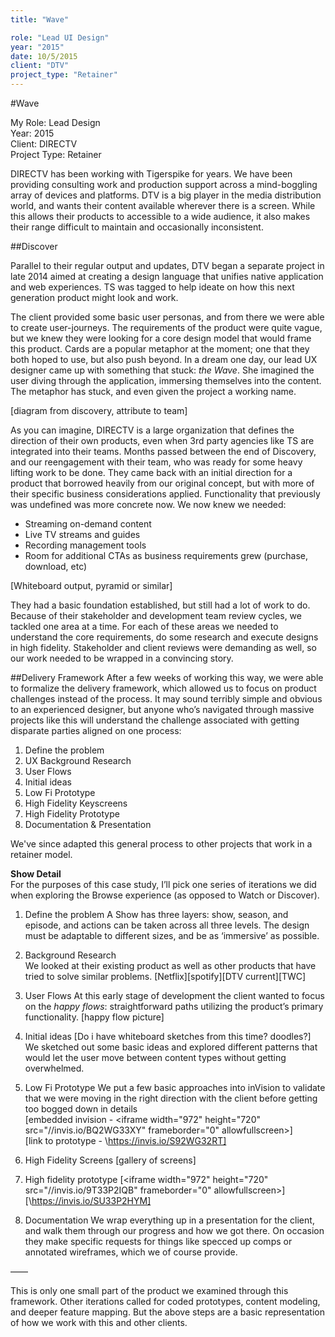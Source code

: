 ```yaml
---
title: "Wave"

role: "Lead UI Design"
year: "2015"
date: 10/5/2015
client: "DTV"
project_type: "Retainer"
---
```

#Wave

My Role: Lead Design  
Year: 2015  
Client: DIRECTV  
Project Type: Retainer  

DIRECTV has been working with Tigerspike for years. We have been providing consulting work and production support across a mind-boggling array of devices and platforms. DTV is a big player in the media distribution world, and wants their content available wherever there is a screen. While this allows their products to accessible to a wide audience, it also makes their range difficult to maintain and occasionally inconsistent. 

##Discover

Parallel to their regular output and updates, DTV began a separate project in late 2014 aimed at creating a design language that unifies native application and web experiences. TS was tagged to help ideate on how this next generation product might look and work. 

The client provided some basic user personas, and from there we were able to create user-journeys. The requirements of the product were quite vague, but we knew they were looking for a core design model that would frame this product. Cards are a popular metaphor at the moment; one that they both hoped to use, but also push beyond. In a dream one day, our lead UX designer came up with something that stuck: *the Wave*. She imagined the user diving through the application, immersing themselves into the content. The metaphor has stuck, and even given the project a working name. 

[diagram from discovery, attribute to team]
  
As you can imagine, DIRECTV is a large organization that defines the direction of their own products, even when 3rd party agencies like TS are integrated into their teams. Months passed between the end of Discovery, and our reengagement with their team, who was ready for some heavy lifting work to be done. They came back with an initial direction for a product that borrowed heavily from our original concept, but with more of their specific business considerations applied. Functionality that previously was undefined was more concrete now. We now knew we needed:
- Streaming on-demand content
- Live TV streams and guides
- Recording management tools
- Room for additional CTAs as business requirements grew (purchase, download, etc)

[Whiteboard output, pyramid or similar]

They had a basic foundation established, but still had a lot of work to do. Because of their stakeholder and development team review cycles, we tackled one area at a time. For each of these areas we needed to understand the core requirements, do some research and execute designs in high fidelity. Stakeholder and client reviews were demanding as well, so our work needed to be wrapped in a convincing story.

##Delivery Framework
After a few weeks of working this way, we were able to formalize the delivery framework, which allowed us to focus on product challenges instead of the process. It may sound terribly simple and obvious to an experienced designer, but anyone who’s navigated through massive projects like this will understand the challenge associated with getting disparate parties aligned on one process:

1. Define the problem
2. UX Background Research
3. User Flows
4. Initial ideas
5. Low Fi Prototype
6. High Fidelity Keyscreens
7. High Fidelity Prototype
8. Documentation & Presentation

We've since adapted this general process to other projects that work in a retainer model.


**Show Detail**  
For the purposes of this case study, I’ll pick one series of iterations we did when exploring the Browse experience (as opposed to Watch or Discover).  

1. Define the problem
A Show has three layers: show, season, and episode, and actions can be taken across all three levels. The design must be adaptable to different sizes, and be as ‘immersive’ as possible.

2. Background Research  
We looked at their existing product as well as other products that have tried to solve similar problems.
[Netflix][spotify][DTV current][TWC]

3. User Flows
At this early stage of development the client wanted to focus on the *happy flows*: straightforward paths utilizing the product’s primary functionality.
[happy flow picture]

4. Initial ideas
[Do i have whiteboard sketches from this time? doodles?] We sketched out some basic ideas and explored different patterns that would let the user move between content types without getting overwhelmed.

5. Low Fi Prototype
We put a few basic approaches into inVision to validate that we were moving in the right direction with the client before getting too bogged down in details  
[embedded invision - \<iframe width="972" height="720" src="//invis.io/BQ2WG33XY" frameborder="0" allowfullscreen></iframe>]  
[link to prototype - \https://invis.io/S92WG32RT]

6. High Fidelity Screens 
[gallery of screens]

7. High fidelity prototype
[\<iframe width="972" height="720" src="//invis.io/9T33P2IQB" frameborder="0" allowfullscreen></iframe>]
[\https://invis.io/SU33P2HYM]

8. Documentation
We wrap everything up in a presentation for the client, and walk  them through our progress and how we got there. On occasion they make specific requests for things like specced up comps or annotated wireframes, which we of course provide.

——

This is only one small part of the product we examined through this framework. Other iterations called for coded prototypes, content modeling, and deeper feature mapping. But the above steps are a basic representation of how we work with this and other clients. 


